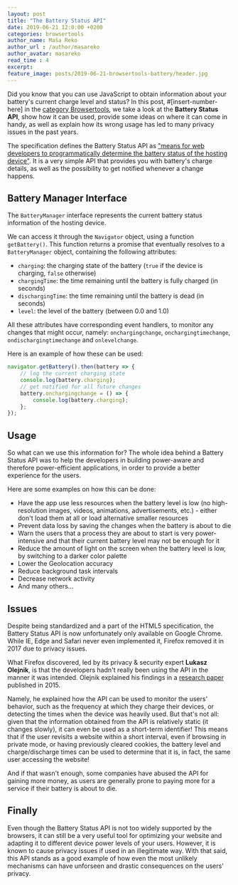 ```yaml
---
layout: post
title: "The Battery Status API"
date: 2019-06-21 12:0:00 +0200
categories: browsertools
author_name: Maša Reko
author_url : /author/masareko
author_avatar: masareko
read_time : 4
excerpt: 
feature_image: posts/2019-06-21-browsertools-battery/header.jpg
---
```


Did you know that you can use JavaScript to obtain information about your battery's current charge level and status? In this post, #[insert-number-here] in the [category Browsertools](../../../../category/browsertools/), we take a look at the __Battery Status API__, show how it can be used, provide some ideas on where it can come in handy, as well as explain how its wrong usage has led to many privacy issues in the past years.

The specification defines the Battery Status API as ["means for web developers to programmatically determine the battery status of the hosting device"](https://www.w3.org/TR/battery-status/). It is a very simple API that provides you with battery's charge details, as well as the possibility to get notified whenever a change happens.

## Battery Manager Interface

The `BatteryManager` interface represents the current battery status information of the hosting device.

We can access it through the `Navigator` object, using a function `getBattery()`. This function returns a promise that eventually resolves to a `BatteryManager` object, containing the following attributes:

* `charging`: the charging state of the battery (`true` if the device is charging, `false` otherwise)
* `chargingTime`: the time remaining until the battery is fully charged (in seconds)
* `dischargingTime`: the time remaining until the battery is dead (in seconds)
* `level`: the level of the battery (between 0.0 and 1.0)

All these attributes have corresponding event handlers, to monitor any changes that might occur, namely: `onchargingchange`, `onchargingtimechange`, `ondischargingtimechange` and `onlevelchange`.

Here is an example of how these can be used:

``` javascript
navigator.getBattery().then(battery => {
    // log the current charging state
    console.log(battery.charging);
    // get notified for all future changes
    battery.onchargingchange = () => {
        console.log(battery.charging);
    };
});
```

## Usage

So what can we use this information for? The whole idea behind a Battery Status API was to help the developers in building power-aware and therefore power-efficient applications, in order to provide a better experience for the users.

Here are some examples on how this can be done:

* Have the app use less resources when the battery level is low (no high-resolution images, videos, animations, advertisements, etc.) - either don't load them at all or load alternative smaller resources
* Prevent data loss by saving the changes when the battery is about to die
* Warn the users that a process they are about to start is very power-intensive and that their current battery level may not be enough for it
* Reduce the amount of light on the screen when the battery level is low, by switching to a darker color palette
* Lower the Geolocation accuracy
* Reduce background task intervals
* Decrease network activity
* And many others...

## Issues

Despite being standardized and a part of the HTML5 specification, the Battery Status API is now unfortunately only available on Google Chrome. While IE, Edge and Safari never even implemented it, Firefox removed it in 2017 due to privacy issues.

What Firefox discovered, led by its privacy & security expert __Lukasz Olejnik__, is that the developers hadn't really been using the API in the manner it was intended. Olejnik explained his findings in a [research paper](http://lukaszolejnik.com/battery.pdf) published in 2015. 

Namely, he explained how the API can be used to monitor the users' behavior, such as the frequency at which they charge their devices, or detecting the times when the device was heavily used. But that's not all: given that the information obtained from the API is relatively static (it changes slowly), it can even be used as a short-term identifier! This means that if the user revisits a website within a short interval, even if browsing in private mode, or having previously cleared cookies, the battery level and charge/discharge times can be used to determine that it is, in fact, the same user accessing the website! 

And if that wasn't enough, some companies have abused the API for gaining more money, as users are generally prone to paying more for a service if their battery is about to die.

## Finally

Even though the Battery Status API is not too widely supported by the browsers, it can still be a very useful tool for optimizing your website and adapting it to different device power levels of your users. However, it is known to cause privacy issues if used in an illegitimate way. With that said, this API stands as a good example of how even the most unlikely mechanisms can have unforseen and drastic consequences on the users' privacy. 